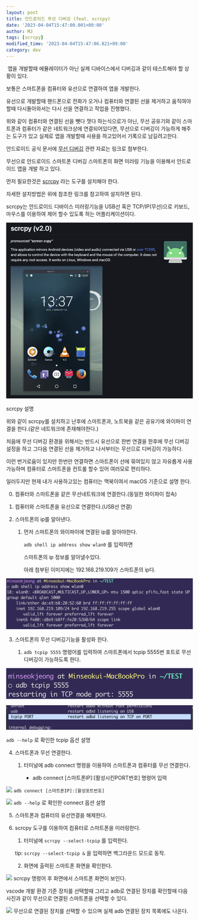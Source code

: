 ```yaml
---
layout: post
title: 안드로이드 무선 디버깅 (feat. scrcpy)
date: '2023-04-04T15:47:00.001+09:00'
author: MJ
tags: [scrcpy]
modified_time: '2023-04-04T15:47:06.821+09:00'
category: dev
---
```

 앱을 개발할때 에뮬레이터가 아닌 실제 디바이스에서 디버깅과 같이 테스트해야 할 상황이 있다.

보통은 스마트폰을 컴퓨터와 유선으로 연결하여 앱을 개발한다.

유선으로 개발할때 핸드폰으로 전화가 오거나 컴퓨터와 연결된 선을 제거하고 움직여야 할때 다시돌아와서는 다시 선을 연결하고 작업을 진행했다.

위와 같이 컴퓨터와 연결된 선을 뺏다 꼇다 하는식으로가 아닌, 무선 공유기와 같이 스마트폰과 컴퓨터가 같은 네트워크상에 연결되어있다면, 무선으로 디버깅이 가능하게 해주는 도구가 있고 실제로 앱을 개발할때 사용을 하고있어서 기록으로 남길려고한다.

  

안드로이드 공식 문서에 [무선 디버깅](https://developer.android.com/studio/command-line/adb?hl=ko) 관련 자료는 링크로 첨부한다.

  

무선으로 안드로이드 스마트폰 디버깅 스마트폰의 화면 미러링 기능을 이용해서 안드로이드 앱을 개발 하고 있다.

  

먼저 필요한것은 [scrcpy](https://developer.android.com/studio/command-line/adb?hl=ko) 라는 도구를 설치해야 한다.

자세한 설치방법은 위에 참조한 링크를 참고하여 설치하면 된다.

scrcpy는 안드로이드 디바이스 미러링기능을 USB선 혹은 TCP/IP(무선)으로 키보드, 마우스를 이용하여 제어 할수 있도록 하는 어플리케이션이다.

![](/assets/images/2023/04/04/1.png)

scrcpy 설명

  
  
위와 같이 scrcpy를 설치하고 난후에 스마트폰과, 노트북을 같은 공유기에 와이파이 연결을 한다.(같은 네트워크에 존재해야한다.)

  

처음에 무선 디버깅 환경을 위해서는 반드시 유선으로 한번 연결을 한후에 무선 디버깅 설정을 하고 그다음 연결된 선을 제거하고 나서부터는 무선으로 디버깅이 가능하다.

이런 번거로움이 있지만 한번만 연결하면 스마트폰이 선에 묶여있지 않고 자유롭게 사용가능하며 컴퓨터로 스마트폰을 컨트롤 할수 있어 여러모로 편리하다.

  

일러두지만 현재 내가 사용하고있는 컴퓨터는 맥북이여서 macOS 기준으로 설명 한다.

  

0. 컴퓨터와 스마트폰을 같은 무선네트워크에 연결한다.(동일한 와이파이 접속)

1. 컴퓨터와 스마트폰을 유선으로 연결한다.(USB선 연결)

2. 스마트폰의 ip를 알아낸다.

    1. 먼저 스마트폰의 와이파이에 연결된 ip를 알아야한다.

        ```adb shell ip address show wlan0``` 를 입력하면

        스마트폰의 ip 정보를 알아낼수있다.

        아래 첨부된 이미지에는 192.168.219.109가 스마트폰의 ip다.  

![](/assets/images/2023/04/04/2.png)
  

3. 스마트폰의 무선 디버깅기능을 활성화 한다.

    1. ```adb tcpip 5555``` 명령어를 입력하여 스마트폰에서 tcpip 5555번 포트로 무선 디버깅이 가능하도록 한다.

![adb tcpip 5555](/assets/images/2023/04/04/3.png)

![](/assets/images/2023/04/04/4.png)

```adb --help``` 로 확인한 tcpip 옵션 설명

4. 스마트폰과 무선 연결한다.

    1. 터미널에 adb connect 명령을 이용하여 스마트폰과 컴퓨터를 무선 연결한다.

        - adb connect \[스마트폰IP\]:\[활성시킨PORT번호\] 명령어 입력

![](/assets/images/2023/04/04/5.png)
```adb connect [스마트폰IP]:[활성포트번호]```


![](/assets/images/2023/04/04/6.png)
```adb --help``` 로 확인한 connect 옵션 설명

  
5. 스마트폰과 컴퓨터의 유선연결을 해제한다.

6. scrcpy 도구를 이용하여 컴퓨터로 스마트폰을 미러링한다.

    1. 터미널에 ```scrcpy --select-tcpip``` 를 입력한다.

    tip: ```scrcpy --select-tcpip &``` 을 입력하면 백그라운드 모드로 동작.

    2. 화면에 출력된 스마트폰 화면을 확인한다.

![](/assets/images/2023/04/04/7.png)
scrcpy 명령어 후 화면에서 스마트폰 화면이 보인다.

vscode 개발 환경 기준 장치를 선택할때 그리고 adb로 연결된 장치를 확인할때 다음 사진과 같이 무선으로 연결된 스마트폰을 선택할 수 있다.

![](/assets/images/2023/04/04/8.png)
무선으로 연결된 장치를 선택할 수 있으며 실제 adb 연결된 장치 목록에도 나온다.